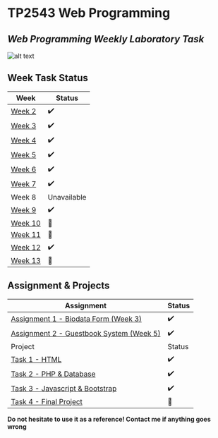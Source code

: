 # TP2543 Web Programming
## _Web Programming Weekly Laboratory Task_

![alt text](https://github.com/muhdarfan/tp2543/blob/main/assets/img/UKM_logo_4C_teks-hitam.png?raw=true)

## Week Task Status

| Week | Status |
| ------ | ------ |
| [Week 2](week2lab/) | ✔️ |
| [Week 3](week3lab/) | ✔️ |
| [Week 4](week4lab/) | ✔️ |
| [Week 5](week5lab/) | ✔️ |
| [Week 6](week6lab/) | ✔️ |
| [Week 7](week7lab/) | ✔️ |
| Week 8 | Unavailable |
| [Week 9](week8lab/) | ✔️ |
| [Week 10]() | 🚧 |
| [Week 11](javascript/) | 🚧 |
| [Week 12](week12lab/) | ✔️ |
| [Week 13](week13lab/) | 🚧 |

## Assignment & Projects

| Assignment | Status |
| ------ | ------ |
| [Assignment 1 - Biodata Form (Week 3)](week3lab/a174652.html) | ✔️ |
| [Assignment 2 - Guestbook System (Week 5)](assignment2/) | ✔️ |
| Project | Status |
| [Task 1 - HTML](myPT1/) | ✔️ |
| [Task 2 - PHP & Database](myPT2/) | ✔️ |
| [Task 3 - Javascript & Bootstrap](myPT3/) | ✔️ |
| [Task 4 - Final Project]() | 🚧 |

**Do not hesitate to use it as a reference! Contact me if anything goes wrong**
